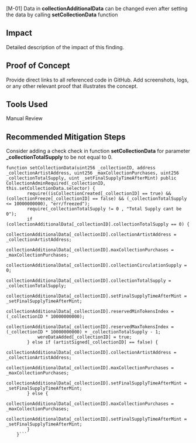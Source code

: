 [M-01] Data in **collectionAdditionalData** can be changed even after setting the data by calling **setCollectionData** function 


## Impact
Detailed description of the impact of this finding.

## Proof of Concept
Provide direct links to all referenced code in GitHub. Add screenshots, logs, or any other relevant proof that illustrates the concept.

## Tools Used
Manual Review 

## Recommended Mitigation Steps
Consider adding a check check in function **setCollectionData** for parameter **_collectionTotalSupply** to be not equal to 0. 
```
function setCollectionData(uint256 _collectionID, address _collectionArtistAddress, uint256 _maxCollectionPurchases, uint256 _collectionTotalSupply, uint _setFinalSupplyTimeAfterMint) public CollectionAdminRequired(_collectionID, this.setCollectionData.selector) {
        require((isCollectionCreated[_collectionID] == true) && (collectionFreeze[_collectionID] == false) && (_collectionTotalSupply <= 10000000000), "err/freezed");
        require(_collectionTotalSupply != 0 , "Total Supply cant be 0");
        if (collectionAdditionalData[_collectionID].collectionTotalSupply == 0) {
            collectionAdditionalData[_collectionID].collectionArtistAddress = _collectionArtistAddress;
            collectionAdditionalData[_collectionID].maxCollectionPurchases = _maxCollectionPurchases;
            collectionAdditionalData[_collectionID].collectionCirculationSupply = 0;
            collectionAdditionalData[_collectionID].collectionTotalSupply = _collectionTotalSupply;
            collectionAdditionalData[_collectionID].setFinalSupplyTimeAfterMint = _setFinalSupplyTimeAfterMint;
            collectionAdditionalData[_collectionID].reservedMinTokensIndex = (_collectionID * 10000000000);
            collectionAdditionalData[_collectionID].reservedMaxTokensIndex = (_collectionID * 10000000000) + _collectionTotalSupply - 1;
            wereDataAdded[_collectionID] = true;
        } else if (artistSigned[_collectionID] == false) {
            collectionAdditionalData[_collectionID].collectionArtistAddress = _collectionArtistAddress;
            collectionAdditionalData[_collectionID].maxCollectionPurchases = _maxCollectionPurchases;
            collectionAdditionalData[_collectionID].setFinalSupplyTimeAfterMint = _setFinalSupplyTimeAfterMint;
        } else {
            collectionAdditionalData[_collectionID].maxCollectionPurchases = _maxCollectionPurchases;
            collectionAdditionalData[_collectionID].setFinalSupplyTimeAfterMint = _setFinalSupplyTimeAfterMint;
        }
    }```